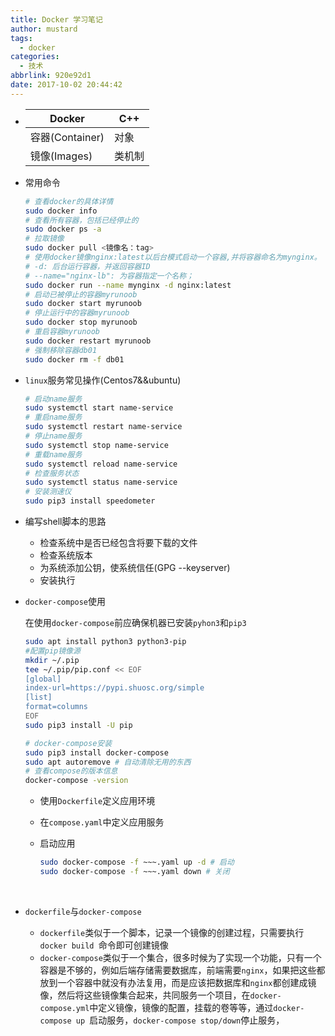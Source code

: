 ```yaml
---
title: Docker 学习笔记
author: mustard
tags:
  - docker
categories:
  - 技术
abbrlink: 920e92d1
date: 2017-10-02 20:44:42
---
```


* | Docker        | C++  |
  | ------------- | ---- |
  | 容器(Container) | 对象   |
  | 镜像(Images)    | 类机制  |

* 常用命令

  ```bash
  # 查看docker的具体详情
  sudo docker info
  # 查看所有容器，包括已经停止的
  sudo docker ps -a
  # 拉取镜像
  sudo docker pull <镜像名：tag>
  # 使用docker镜像nginx:latest以后台模式启动一个容器,并将容器命名为mynginx。
  # -d: 后台运行容器，并返回容器ID
  # --name="nginx-lb": 为容器指定一个名称；
  sudo docker run --name mynginx -d nginx:latest
  # 启动已被停止的容器myrunoob
  sudo docker start myrunoob
  # 停止运行中的容器myrunoob
  sudo docker stop myrunoob
  # 重启容器myrunoob
  sudo docker restart myrunoob
  # 强制移除容器db01
  sudo docker rm -f db01
  ```

* `linux`服务常见操作(Centos7&&ubuntu)

  ```bash
  # 启动name服务
  sudo systemctl start name-service
  # 重启name服务
  sudo systemctl restart name-service
  # 停止name服务
  sudo systemctl stop name-service
  # 重载name服务
  sudo systemctl reload name-service
  # 检查服务状态
  sudo systemctl status name-service
  # 安装测速仪
  sudo pip3 install speedometer
  ```

* 编写shell脚本的思路

  * 检查系统中是否已经包含将要下载的文件
  * 检查系统版本
  * 为系统添加公钥，使系统信任(GPG  --keyserver)
  * 安装执行

* `docker-compose`使用

  在使用`docker-compose`前应确保机器已安装`pyhon3`和`pip3`

  ```bash
  sudo apt install python3 python3-pip
  #配置pip镜像源
  mkdir ~/.pip
  tee ~/.pip/pip.conf << EOF
  [global]
  index-url=https://pypi.shuosc.org/simple
  [list]
  format=columns
  EOF
  sudo pip3 install -U pip
  ```

  ```bash
  # docker-compose安装
  sudo pip3 install docker-compose 
  sudo apt autoremove # 自动清除无用的东西
  # 查看compose的版本信息
  docker-compose -version
  ```

  * 使用`Dockerfile`定义应用环境

  * 在`compose.yaml`中定义应用服务

  * 启动应用

    ```bash
    sudo docker-compose -f ~~~.yaml up -d # 启动
    sudo docker-compose -f ~~~.yaml down # 关闭
    ```

    ​

* `dockerfile`与`docker-compose`

  * `dockerfile`类似于一个脚本，记录一个镜像的创建过程，只需要执行`docker build `命令即可创建镜像
  * `docker-compose`类似于一个集合，很多时候为了实现一个功能，只有一个容器是不够的，例如后端存储需要数据库，前端需要`nginx`，如果把这些都放到一个容器中就没有办法复用，而是应该把数据库和`nginx`都创建成镜像，然后将这些镜像集合起来，共同服务一个项目，在`docker-compose.yml`中定义镜像，镜像的配置，挂载的卷等等，通过`docker-compose up `启动服务，`docker-compose stop/down`停止服务，

